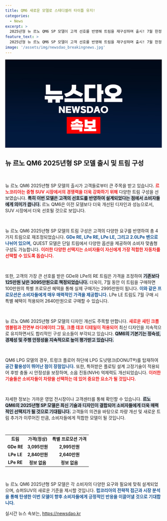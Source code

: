```yaml
---
title: QM6 새로운 모델로 스테디셀러 타이틀 유지!
categories:
  - News
excerpt: >
  2025년형 뉴 르노 QM6 SP 모델이 고객 선호를 반영해 트림을 재구성하며 출시! 7월 한정 특별 프로모션으로 가격이 최대 200만원 인하! 합리적인 가격과 뛰어난 안정성으로 주목받는 QM6, 지금 확인하세요!
feature_text: >
  2025년형 뉴 르노 QM6 SP 모델이 고객 선호를 반영해 트림을 재구성하며 출시! 7월 한정 특별 프로모션으로 가격이 최대 200만원 인하! 합리적인 가격과 뛰어난 안정성으로 주목받는 QM6, 지금 확인하세요!
image: '/assets/img/newsdao_breakingnews.jpg'
---
```


<p><img src="/assets/img/newsdao_breakingnews.jpg" alt="firstkoreanews 속보" /></p>

<h2 data-ke-size="size26">뉴 르노 QM6 2025년형 SP 모델 출시 및 트림 구성</h2>

<p data-ke-size="size16">&nbsp;</p>

<p>뉴 르노 QM6 2025년형 SP 모델의 출시가 고객들로부터 큰 주목을 받고 있습니다. <b><span style="color: #ee2323;">르노코리아는 중형 SUV 시장에서의 경쟁력을 더욱 강화하기 위해</span></b> 다양한 트림 구성을 선보였습니다. <b><span style="background-color: #21538527;">특히 이번 모델은 고객의 선호도를 반영하여 설계되었다는 점에서 소비자들에게 의미가 큽니다.</span></b> 르노 QM6은 이전 모델보다 더욱 개선된 디자인과 성능으로서, SUV 시장에서 더욱 선호될 것으로 보입니다. </p>

<p data-ke-size="size16">&nbsp;</p>

<p>뉴 르노 QM6 2025년형 SP 모델의 트림 구성은 고객의 다양한 요구를 반영하여 총 4가지 트림으로 재조정되었습니다. <b><span style="color: #1a5490;">GDe RE, LPe RE, LPe LE, 그리고 2.0LPe 밴으로 나뉘어 있으며,</span></b> QUEST 모델은 단일 트림에서 다양한 옵션을 제공하여 소비자 맞춤형 구성도 가능합니다. <b><span style="color: #ee2323;">이러한 다양한 선택지는 소비자들이 자신에게 가장 적합한 자동차를 선택할 수 있도록 돕습니다.</span></b></p>

<p data-ke-size="size16">&nbsp;</p>

<p>또한, 고객의 가장 큰 선호를 받은 GDe와 LPe의 RE 트림은 가격을 조정하여 <b><span style="background-color: #21538527;">기존보다 125만원 낮은 3095만원으로 책정되었습니다.</span></b> 더욱이, 7월 동안 이 트림을 구매하면 100만원의 특별 프로모션 혜택을 통해 실제 구매가는 2995만원이 됩니다. <b><span style="color: #1a5490;">이와 같은 프로모션은 소비자들에게 매우 매력적인 가격을 제공합니다.</span></b> LPe LE 트림도 7월 구매 시 특별 혜택이 적용되어 2640만원으로 구매할 수 있습니다.</p>

<p data-ke-size="size16">&nbsp;</p>

<p>뉴 르노 QM6 2025년형 SP 모델의 디자인 개선도 주목할 만합니다. <b><span style="color: #ee2323;">새로운 새틴 크롬 엠블럼과 전면부 라디에이터 그릴, 크롬 데코 디테일이 적용되어</span></b> 최신 디자인을 지속적으로 유지하면서도 합리적인 구성 요소들이 부각되고 있습니다. <b><span style="background-color: #21538527;">QM6의 기본기는 정숙성, 경제성 및 주행 안정성을 지속적으로 높이 평가받고 있습니다.</span></b></p>

<p data-ke-size="size16">&nbsp;</p>

<p>QM6 LPG 모델의 경우, 트렁크 플로어 하단에 LPG 도넛탱크(DONUT®)를 탑재하여 <b><span style="color: #1a5490;">공간 활용성이 뛰어난 점이 장점입니다.</span></b> 또한, 특허받은 플로팅 설계 고정기술이 적용되어 후방 충돌 시 안정성을 보장하며, 소음 진동(NVH) 억제력도 개선되었습니다. <b><span style="color: #ee2323;">이러한 기술들은 소비자들이 차량을 선택하는 데 있어 중요한 요소가 될 것입니다.</span></b></p>

<p data-ke-size="size16">&nbsp;</p>

<p>자세한 정보는 가까운 영업 전시장이나 고객센터를 통해 확인할 수 있습니다. <b><span style="background-color: #21538527;">르노 QM6의 2025년형 SP 모델은 최신 기술과 디자인이 결합되어 소비자들에게 더욱 매력적인 선택지가 될 것으로 기대됩니다.</span></b>  고객들의 의견을 바탕으로 차량 개선 및 새로운 트림 추가가 이루어진 만큼, 소비자들에게 적합한 모델이 될 것입니다.</p>

<p data-ke-size="size16">&nbsp;</p>

<table style="width: 100%; border-collapse: collapse;">
    <tbody>
        <tr>
            <td style="text-align: center; height: 17px;"><b>트림</b></td>
            <td style="text-align: center; height: 17px;"><b>가격(정상)</b></td>
            <td style="text-align: center; height: 17px;"><b>특별 프로모션 가격</b></td>
        </tr>
        <tr>
            <td style="text-align: center; height: 17px;"><b>GDe RE</b></td>
            <td style="text-align: center; height: 17px;"><b>3,095만원</b></td>
            <td style="text-align: center; height: 17px;"><b>2,995만원</b></td>
        </tr>
        <tr>
            <td style="text-align: center; height: 17px;"><b>LPe LE</b></td>
            <td style="text-align: center; height: 17px;"><b>2,840만원</b></td>
            <td style="text-align: center; height: 17px;"><b>2,640만원</b></td>
        </tr>
        <tr>
            <td style="text-align: center; height: 17px;"><b>LPe RE</b></td>
            <td style="text-align: center; height: 17px;"><b>정보 없음</b></td>
            <td style="text-align: center; height: 17px;"><b>정보 없음</b></td>
        </tr>
    </tbody>
</table>

<p data-ke-size="size16">&nbsp;</p>

<p>뉴 르노 QM6 2025년형 SP 모델은 각 소비자의 다양한 요구와 필요에 맞춰 설계되었으며, 슈퍼SUV의 새로운 기준을 제시할 것입니다. <b><span style="color: #1a5490;">럽코리아의 전략적 접근과 시장 분석을 통해 탄생한 이번 모델이 향후 소비자들에게 긍정적인 반응을 이끌어낼 것으로 기대합니다.</span></b> </p>
실시간 뉴스 속보는, <a href="https://newsdao.kr" rel="dofollow">https://newsdao.kr</a>


